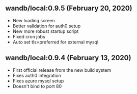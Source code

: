 ## wandb/local:0.9.5 (February 20, 2020)

* New loading screen
* Better validation for auth0 setup
* New more robust startup script
* Fixed cron jobs
* Auto set tls=preferred for external mysql


## wandb/local:0.9.4 (February 13, 2020)

* First official release from the new build system
* Fixes auth0 integration
* Fixes azure mysql setup
* Doesn't bind to port 80


